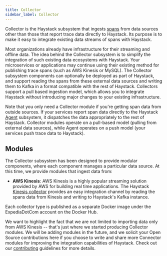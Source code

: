 ```yaml
---
title: Collector
sidebar_label: Collector
---
```


Collector is the Haystack subsystem that ingests [spans](https://github.com/ExpediaDotCom/haystack-idl) from data sources other than those that report trace data directly to Haystack. Its purpose is to make it easy to integrate existing data streams of spans with Haystack.

Most organizations already have infrastructure for their streaming and offline data. The idea behind the Collector subsystem is to simplify the integration of such existing data ecosystems with Haystack. Your microservices or applications may continue using their existing method for publishing trace spans (such as AWS Kinesis or MySQL). The Collector subsystem components can optionally be deployed as part of Haystack, and support reading the spans from these external data sources and writing them to Kafka in a format compatible with the rest of Haystack. Collectors support a pull based ingestion model, which allows you to integrate Haystack without introducing major changes to your existing infrastructure.

Note that you only need a Collector module if you're getting span data from outside sources. If your services report span data directly to the Haystack [Agent](../about/clients.md) subsystem, it dispatches the data appropriately to the rest of Haystack. Collector modules operate on a pull-based model (pulling from external data sources), while Agent operates on a push model (your services push trace data to Haystack).

## Modules
The Collector subsystem has been designed to provide modular components, where each component manages a particular data source. At this time, we provide modules that ingest data from:
* **AWS Kinesis**: AWS Kinesis is a highly popular streaming solution provided by AWS for building real time applications. The Haystack [Kinesis collector](https://github.com/ExpediaDotCom/haystack-collector/tree/master/kinesis) provides an easy integration channel by reading the spans data from Kinesis and writing to Haystack's Kafka instance. 

Each collector type is published as a separate Docker image under the ExpediaDotCom account on the Docker Hub. 

We want to highlight the fact that we are not limited to importing data only from AWS Kinesis -- that's just where we started producing Collector modules. We will be adding modules in the future, and we solicit your Open Source contributions here if you choose to write and share more Connector modules for improving the integration capabilities of Haystack. Check out our [contributing](../contributing.html) guidelines for more details.

